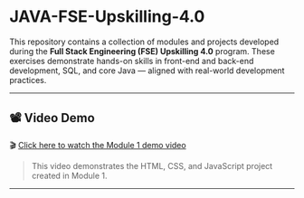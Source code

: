 # JAVA-FSE-Upskilling-4.0

This repository contains a collection of modules and projects developed during the **Full Stack Engineering (FSE) Upskilling 4.0** program. These exercises demonstrate hands-on skills in front-end and back-end development, SQL, and core Java — aligned with real-world development practices.

---
## 📽️ Video Demo

🎬 [Click here to watch the Module 1 demo video](https://github.com/Akankshanalla/JAVA-FSE-Upskilling-4.0/raw/main/images/Local%20Community%20Website.mp4)

> This video demonstrates the HTML, CSS, and JavaScript project created in Module 1.
---
